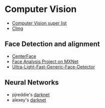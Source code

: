 # Computer Vision
- [Computer Vision super list](https://github.com/jbhuang0604/awesome-computer-vision)
- [CImg](https://github.com/dtschump/CImg)

## Face Detection and alignment
- [CenterFace](https://github.com/Star-Clouds/CenterFace)
- [Face Analysis Project on MXNet](https://github.com/deepinsight/insightface)
- [Ultra-Light-Fast-Generic-Face-Detector](https://github.com/Linzaer/Ultra-Light-Fast-Generic-Face-Detector-1MB)

## Neural Networks
- pjreddie's [darknet](https://pjreddie.com/darknet/)
- alexey's [darknet](https://github.com/AlexeyAB/darknet)



